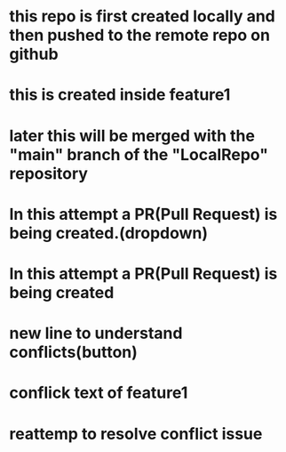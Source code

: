 # this repo is first created locally and then pushed to the remote repo on github
# this is created inside feature1
# later this will be merged with the "main" branch of the "LocalRepo" repository

# In this attempt a PR(Pull Request) is being created.(dropdown)

# In this attempt a PR(Pull Request) is being created
# new line to understand conflicts(button)

# conflick text of feature1

# reattemp to resolve conflict issue

